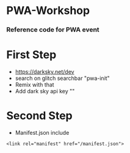 # PWA-Workshop
### Reference code for PWA event

# First Step 

* https://darksky.net/dev
* search on glitch searchbar "pwa-init"
* Remix with that
* Add dark sky api key ""

# Second Step

* Manifest.json include
```
<link rel="manifest" href="/manifest.json">
```